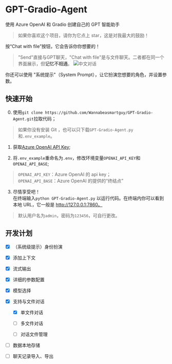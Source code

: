# GPT-Gradio-Agent
使用 Azure OpenAI 和 Gradio 创建自己的 GPT 智能助手
> 如果你喜欢这个项目，请你为它点上 star，这是对我最大的鼓励！

按“Chat with file”按钮，它会告诉你你想要的！
> "Send"直接与GPT聊天，"Chat with file"是与文件聊天。二者都在同一个界面展示，但**记忆不相通**。
![中文对话](https://github.com/Wannabeasmartguy/GPT-Gradio-Agent/assets/107250451/9a48b9cc-f85a-4213-aa90-22276c6f14fc)

你还可以使用 "系统提示"（System Prompt），让它扮演您想要的角色，并设置参数。

## 快速开始
0. 使用`git clone https://github.com/Wannabeasmartguy/GPT-Gradio-Agent.git`拉取代码；
> 如果你没有安装 Git ，也可以只下载`GPT-Gradio-Agent.py`和`.env_example`。

1. 获取[Azure OpenAI API Key](https://portal.azure.com/#home);

2. 将`.env_example`重命名为`.env`，修改环境变量`OPENAI_API_KEY`和`OPENAI_API_BASE`;  
  > `OPENAI_API_KEY`：Azure OpenAI 的 api key；  
  > `OPENAI_API_BASE`：Azure OpenAI 的提供的“终结点”

3. 尽情享受吧！  
   在终端输入`python GPT-Gradio-Agent.py` 以运行代码。在终端内你可以看到本地 URL，它一般是 http://127.0.0.1:7860。
> 默认用户名为`admin`，密码为`123456`，可自行更改。

## 开发计划

- [x] （系统级提示）身份扮演

- [x] 添加上下文

- [x] 流式输出

- [x] 详细的参数配置

- [x] 模型选择

- [x] 支持与文件对话
  
  - [x] 单文件对话
  
  - [ ] 多文件对话
  
  - [ ] 对话文件管理

- [ ] 数据本地存储

- [ ] 聊天记录导入、导出

